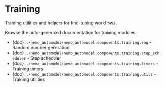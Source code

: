 # Training

Training utilities and helpers for fine-tuning workflows.

Browse the auto-generated documentation for training modules:

- {doc}`../nemo_automodel/nemo_automodel.components.training.rng` - Random number generation
- {doc}`../nemo_automodel/nemo_automodel.components.training.step_scheduler` - Step scheduler
- {doc}`../nemo_automodel/nemo_automodel.components.training.timers` - Training timers
- {doc}`../nemo_automodel/nemo_automodel.components.training.utils` - Training utilities
